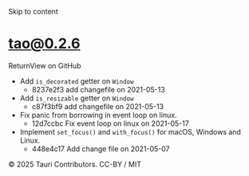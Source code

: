 Skip to content
# tao@0.2.6
ReturnView on GitHub
  * Add `is_decorated` getter on `Window`
    * 8237e2f3 add changefile on 2021-05-13
  * Add `is_resizable` getter on `Window`
    * c87f3bf9 add changefile on 2021-05-13
  * Fix panic from borrowing in event loop on linux. 
    * 12d7ccbc Fix event loop on linux on 2021-05-17
  * Implement `set_focus()` and `with_focus()` for macOS, Windows and Linux. 
    * 448e4c17 Add change file on 2021-05-07


© 2025 Tauri Contributors. CC-BY / MIT
